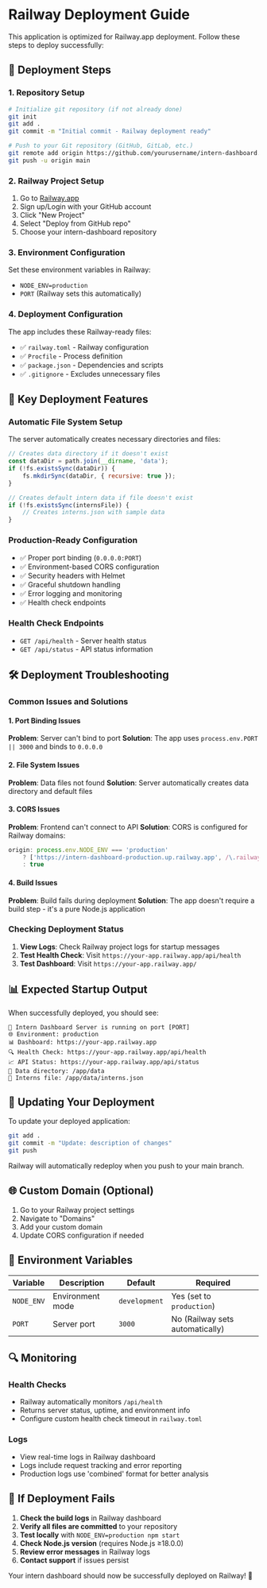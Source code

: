 # Railway Deployment Guide

This application is optimized for Railway.app deployment. Follow these steps to deploy successfully:

## 🚀 Deployment Steps

### 1. Repository Setup
```bash
# Initialize git repository (if not already done)
git init
git add .
git commit -m "Initial commit - Railway deployment ready"

# Push to your Git repository (GitHub, GitLab, etc.)
git remote add origin https://github.com/yourusername/intern-dashboard.git
git push -u origin main
```

### 2. Railway Project Setup
1. Go to [Railway.app](https://railway.app)
2. Sign up/Login with your GitHub account
3. Click "New Project"
4. Select "Deploy from GitHub repo"
5. Choose your intern-dashboard repository

### 3. Environment Configuration
Set these environment variables in Railway:
- `NODE_ENV=production`
- `PORT` (Railway sets this automatically)

### 4. Deployment Configuration
The app includes these Railway-ready files:
- ✅ `railway.toml` - Railway configuration
- ✅ `Procfile` - Process definition
- ✅ `package.json` - Dependencies and scripts
- ✅ `.gitignore` - Excludes unnecessary files

## 🔧 Key Deployment Features

### Automatic File System Setup
The server automatically creates necessary directories and files:
```javascript
// Creates data directory if it doesn't exist
const dataDir = path.join(__dirname, 'data');
if (!fs.existsSync(dataDir)) {
    fs.mkdirSync(dataDir, { recursive: true });
}

// Creates default intern data if file doesn't exist
if (!fs.existsSync(internsFile)) {
    // Creates interns.json with sample data
}
```

### Production-Ready Configuration
- ✅ Proper port binding (`0.0.0.0:PORT`)
- ✅ Environment-based CORS configuration
- ✅ Security headers with Helmet
- ✅ Graceful shutdown handling
- ✅ Error logging and monitoring
- ✅ Health check endpoints

### Health Check Endpoints
- `GET /api/health` - Server health status
- `GET /api/status` - API status information

## 🛠️ Deployment Troubleshooting

### Common Issues and Solutions

#### 1. Port Binding Issues
**Problem**: Server can't bind to port
**Solution**: The app uses `process.env.PORT || 3000` and binds to `0.0.0.0`

#### 2. File System Issues
**Problem**: Data files not found
**Solution**: Server automatically creates data directory and default files

#### 3. CORS Issues
**Problem**: Frontend can't connect to API
**Solution**: CORS is configured for Railway domains:
```javascript
origin: process.env.NODE_ENV === 'production' 
    ? ['https://intern-dashboard-production.up.railway.app', /\.railway\.app$/]
    : true
```

#### 4. Build Issues
**Problem**: Build fails during deployment
**Solution**: The app doesn't require a build step - it's a pure Node.js application

### Checking Deployment Status

1. **View Logs**: Check Railway project logs for startup messages
2. **Test Health Check**: Visit `https://your-app.railway.app/api/health`
3. **Test Dashboard**: Visit `https://your-app.railway.app/`

## 📊 Expected Startup Output

When successfully deployed, you should see:
```
🚀 Intern Dashboard Server is running on port [PORT]
🌐 Environment: production
📊 Dashboard: https://your-app.railway.app
🔍 Health Check: https://your-app.railway.app/api/health
📈 API Status: https://your-app.railway.app/api/status
📁 Data directory: /app/data
📄 Interns file: /app/data/interns.json
```

## 🔄 Updating Your Deployment

To update your deployed application:
```bash
git add .
git commit -m "Update: description of changes"
git push
```

Railway will automatically redeploy when you push to your main branch.

## 🌐 Custom Domain (Optional)

1. Go to your Railway project settings
2. Navigate to "Domains"
3. Add your custom domain
4. Update CORS configuration if needed

## 📝 Environment Variables

| Variable | Description | Default | Required |
|----------|-------------|---------|----------|
| `NODE_ENV` | Environment mode | `development` | Yes (set to `production`) |
| `PORT` | Server port | `3000` | No (Railway sets automatically) |

## 🔍 Monitoring

### Health Checks
- Railway automatically monitors `/api/health`
- Returns server status, uptime, and environment info
- Configure custom health check timeout in `railway.toml`

### Logs
- View real-time logs in Railway dashboard
- Logs include request tracking and error reporting
- Production logs use 'combined' format for better analysis

## 🚨 If Deployment Fails

1. **Check the build logs** in Railway dashboard
2. **Verify all files are committed** to your repository
3. **Test locally** with `NODE_ENV=production npm start`
4. **Check Node.js version** (requires Node.js ≥18.0.0)
5. **Review error messages** in Railway logs
6. **Contact support** if issues persist

Your intern dashboard should now be successfully deployed on Railway! 🎉